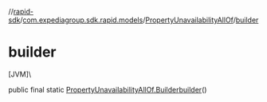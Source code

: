 //[rapid-sdk](../../../index.md)/[com.expediagroup.sdk.rapid.models](../index.md)/[PropertyUnavailabilityAllOf](index.md)/[builder](builder.md)

# builder

[JVM]\

public final static [PropertyUnavailabilityAllOf.Builder](-builder/index.md)[builder](builder.md)()
